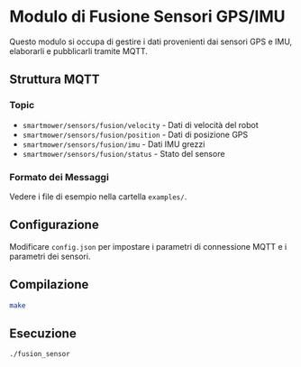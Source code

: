 # Modulo di Fusione Sensori GPS/IMU

Questo modulo si occupa di gestire i dati provenienti dai sensori GPS e IMU, elaborarli e pubblicarli tramite MQTT.

## Struttura MQTT

### Topic
- `smartmower/sensors/fusion/velocity` - Dati di velocità del robot
- `smartmower/sensors/fusion/position` - Dati di posizione GPS
- `smartmower/sensors/fusion/imu` - Dati IMU grezzi
- `smartmower/sensors/fusion/status` - Stato del sensore

### Formato dei Messaggi
Vedere i file di esempio nella cartella `examples/`.

## Configurazione
Modificare `config.json` per impostare i parametri di connessione MQTT e i parametri dei sensori.

## Compilazione
```bash
make
```

## Esecuzione
```bash
./fusion_sensor
```

